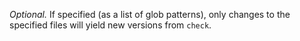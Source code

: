 *Optional.* If specified (as a list of glob patterns), only changes
to the specified files will yield new versions from `check`.
